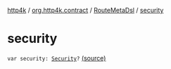 [http4k](../../index.md) / [org.http4k.contract](../index.md) / [RouteMetaDsl](index.md) / [security](./security.md)

# security

`var security: `[`Security`](../../org.http4k.contract.security/-security/index.md)`?` [(source)](https://github.com/http4k/http4k/blob/master/http4k-contract/src/main/kotlin/org/http4k/contract/routeMeta.kt#L42)
